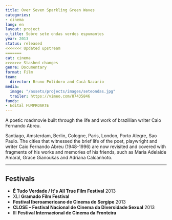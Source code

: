 ```yaml
---
title: Over Seven Sparkling Green Waves
categories:
- cinema
lang: en
layout: project
o_title: Sobre sete ondas verdes espumantes
year: 2013
status: released
<<<<<<< Updated upstream
=======
cat: cinema
>>>>>>> Stashed changes
genre: Documentary
format: Film
team:
  director: Bruno Polidoro and Cacá Nazario
media:
  image: "/assets/projects/images/seteondas.jpg"
  trailer: https://vimeo.com/87435846
funds:
- Edital FUMPROARTE
---
```


A poetic roadmovie built through the life and work of brazillian writer Caio Fernando Abreu.

Santiago, Amsterdam, Berlin, Cologne, Paris, London, Porto Alegre, Sao Paulo. The cities that witnessed the brief life of the poet, playwright and writer Caio Fernando Abreu (1948-1996) are now revisited and covered with fragments of his works and memories of his friends, such as Maria Adelaide Amaral, Grace Gianoukas and Adriana Calcanhoto.

---

## Festivals

* **É Tudo Verdade / It's All True Film Festival** 2013
* XLI **Gramado Film Festival**
* **Festival Iberoamericano de Cinema do Sergipe** 2013
* **CLOSE – Festival Nacional de Cinema da Diversidade Sexual** 2013
* III **Festival Internacional de Cinema da Fronteira**
